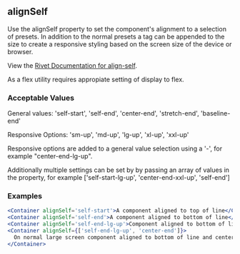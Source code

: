 ## alignSelf
Use the alignSelf property to set the component's alignment to a selection of presets.  In addition to the normal presets a tag can be appended to the size to create a responsive styling based on the screen size of the device or browser.

View the [Rivet Documentation for align-self](https://rivet.iu.edu/utilities/flex/#align-self).

As a flex utility requires appropiate setting of display to flex.

### Acceptable Values

General values: 'self-start', 'self-end', 'center-end', 'stretch-end', 'baseline-end'

Responsive Options: 'sm-up', 'md-up', 'lg-up', 'xl-up', 'xxl-up'

Responsive options are added to a general value selection using a '-', for example "center-end-lg-up".

Additionally multiple settings can be set by by passing an array of values in the property, for example ['self-start-lg-up', 'center-end-xxl-up', 'self-end']

### Examples
```jsx
<Container alignSelf='self-start'>A component aligned to top of line</Container>
<Container alignSelf='self-end'>A component aligned to bottom of line</Container>
<Container alignSelf='self-end-lg-up'>Component aligned to bottom of line on large screens</Container>
<Container alignSelf={['self-end-lg-up', 'center-end']}>
  On normal large screen component aligned to bottom of line and centered on smaller screens.
</Container>
```
